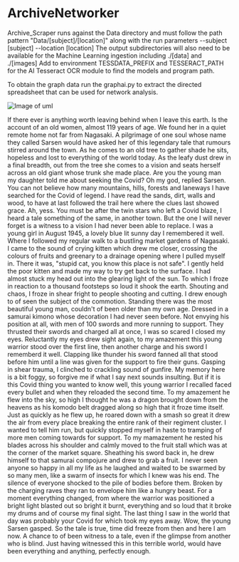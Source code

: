 # ArchiveNetworker
Archive_Scraper runs against the Data directory and must follow the path pattern "Data/[subject]/[location]" along with
the run parameters --subject [subject] --location [location]
The output subdirectories will also need to be available for the Machine Learning ingestion including ./[data] and ./[images]
Add to environment TESSDATA_PREFIX and TESSERACT_PATH for the AI Tesseract OCR module to find the models and program path.

To obtain the graph data run the graphai.py to extract the directed spreadsheet that can be used for network analysis.

![Image of uml](https://github.com/charly-sen/Archive-Networker/blob/main/Archive_To_Network_UML.jpg)

If there ever is anything worth leaving behind when I leave this earth. Is the account of an old women, almost 119 years of age. We found her in a quiet remote home not far from Nagasaki.
A pilgrimage of one soul whose name they called Sarsen would have asked her of this legendary tale that rumours stirred around the town. As he comes to an old tree to gather shade he sits, hopeless and lost to everything of the world today. As the leafy dust drew in a final breadth, out from the tree she comes to a vision and seats herself across an old giant whose trunk she made place.
Are you the young man my daughter told me about seeking the Covid?
Oh my god, replied Sarsen. You can not believe how many mountains, hills, forests and laneways I have searched for the  Covid of legend. I have read the sands, dirt, walls and wood, to have at last followed the trail here where the clues last showed grace.
Ah, yess. You must be after the twin stars who left a Covid blaze, I heard a tale something of the same, in another town. But the one I will never forget is a witness to a vision I had never been able to replace.
I was a young girl in August 1945, a lovely blue lit sunny day I remembered it well. Where I followed my regular walk to a bustling market gardens of Nagasaki. I came to the sound of crying kitten which drew me closer, crossing the colours of fruits and greenary to a drainage opening where I pulled myself in. There it was, "stupid cat, you know this place is not safe". I gently held the poor kitten and made my way to try get back to the surface. I had almost stuck my head out into the glearing light of the sun.
To which I froze in reaction to a thousand footsteps so loud it shook the earth. Shouting and chaos, I froze in shear fright to people shooting and cutting. I drew enough to of seen the subject of the commotion.
Standing there was the most beautiful young man, couldn't of been older than my own age. Dressed in a samurai kimono whose decoration I had never seen before. Not envying his position at all, with men of 100 swords and more running to support. They thrusted their swords and charged all at once, I was so scared I closed my eyes. Reluctantly my eyes drew sight again, to my amazement this young warrior stood over the first line, then another charge and his sword I rememberd it well. Clapping like thunder his sword fanned all that stood before him until a line was given for the support to fire their guns. Gasping in shear trauma, I clinched to crackling sound of gunfire. My memory here is a bit foggy, so forgive me if what I say next sounds insulting. But if it is this Covid thing you wanted to know well, this young warrior I recalled faced every bullet and when they reloaded the second time. To my amazement he flew into the sky, so high I thought he was a dragon brought down from the heavens as his komodo belt dragged along so high that it froze time itself. Just as quickly as he flew up, he roared down with a smash so great it drew the air from every place breaking the entire rank of their regiment cluster.
I wanted to tell him run, but quickly stopped myself in haste to tramping of more men coming towards for support.
To my mamazement he rested his blades across his shoulder and calmly moved to the fruit stall which was at the corner of the market square. Sheathing his sword back in, he drew himself to that samurai compojure and drew to grab a fruit.
I never seen anyone so happy in all my life as he laughed and waited to be swarmed by so many men, like a swarm of insects for which I knew was his end.
The silence of everyone shocked to the pile of bodies before them. Broken by the charging raves they ran to envelope him like a hungry beast.
For a moment everything changed, from where the warrior was positioned a bright light blasted out so bright it burnt, everything and so loud that it broke my drums and of course my final sight.
The last thing I saw in the world that day was probably your Covid for which took my eyes away.
Wow, the young Sarsen gasped. So the tale is true, time did freeze from then and here I am now. A chance to of been witness to a tale, even if the glimpse from another who is blind. Just having witnessed this in this terrible world, would have been everything and anything, perfectly enough.
